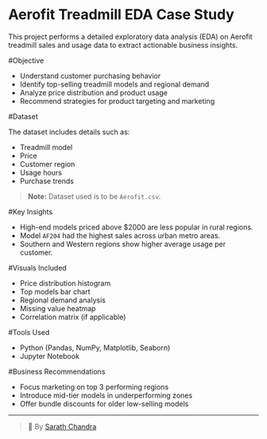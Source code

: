 # Aerofit Treadmill EDA Case Study

This project performs a detailed exploratory data analysis (EDA) on Aerofit treadmill sales and usage data to extract actionable business insights.

#Objective

- Understand customer purchasing behavior
- Identify top-selling treadmill models and regional demand
- Analyze price distribution and product usage
- Recommend strategies for product targeting and marketing

#Dataset

The dataset includes details such as:
- Treadmill model
- Price
- Customer region
- Usage hours
- Purchase trends

> **Note:** Dataset used is to be `Aerofit.csv`.

#Key Insights

- High-end models priced above \$2000 are less popular in rural regions.
- Model `AF204` had the highest sales across urban metro areas.
- Southern and Western regions show higher average usage per customer.

#Visuals Included

- Price distribution histogram
- Top models bar chart
- Regional demand analysis
- Missing value heatmap
- Correlation matrix (if applicable)

#Tools Used

- Python (Pandas, NumPy, Matplotlib, Seaborn)
- Jupyter Notebook

#Business Recommendations

- Focus marketing on top 3 performing regions
- Introduce mid-tier models in underperforming zones
- Offer bundle discounts for older low-selling models

---

> 👤 By [Sarath Chandra](https://github.com/Sarathchandrrra)
